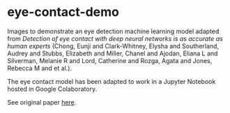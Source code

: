 # eye-contact-demo
Images to demonstrate an eye detection machine learning model adapted from _Detection of eye contact with deep neural networks is as accurate as human experts_ (Chong, Eunji and Clark-Whitney, Elysha and Southerland, Audrey and Stubbs, Elizabeth and Miller, Chanel and Ajodan, Eliana L and Silverman, Melanie R and Lord, Catherine and Rozga, Agata and Jones, Rebecca M and et al.).

The eye contact model has been adapted to work in a Jupyter Notebook hosted in Google Colaboratory.

See original paper [here](osf.io/5a6m7]).
